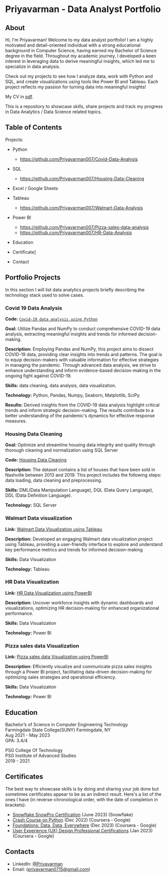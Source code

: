 # Priyavarman - Data Analyst Portfolio
## About
Hi, I'm Priyavarman! Welcome to my data analyst portfolio! I am a highly motivated and detail-oriented individual with a strong educational background in Computer Science, having earned my Bachelor of Science degree in the field. Throughout my academic journey, I developed a keen interest in leveraging data to derive meaningful insights, which led me to specialize in data analysis.

Check out my projects to see how I analyze data, work with Python and SQL, and create visualizations using tools like Power BI and Tableau. Each project reflects my passion for turning data into meaningful insights!

My CV in [pdf](https://github.com/Priyavarman007/Resume/blob/main/Resume%20Priyavarman%20Ramachandran%20(5).pdf).

This is a repository to showcase skills, share projects and track my progress in Data Analytics / Data Science related topics.

## Table of Contents
Projects:
  - Python
    - https://github.com/Priyavarman007/Covid-Data-Analysis
  - SQL
    - https://github.com/Priyavarman007/Housing-Data-Cleaning
  - Excel / Google Sheets
  - Tableau
    - https://github.com/Priyavarman007/Walmart-Data-Analysis
  - Power BI
    - https://github.com/Priyavarman007/Pizza-sales-data-analysis
    - https://github.com/Priyavarman007/HR-Data-Analysis

  - Education

  - Certificate] 
  - Contact
## Portfolio Projects
In this section I will list data analytics projects briefly describing the technology stack used to solve cases.

### Covid 19 Data Analysis
**Code:** [`Covid-19 data analysis using Python`](https://github.com/tiannaparris/PortfolioProjects/blob/main/Analyzing%20the%20Factors%20Contributing%20to%20the%20Success%20of%20a%20Movie.ipynb)

**Goal:** Utilize Pandas and NumPy to conduct comprehensive COVID-19 data analysis, extracting meaningful insights and trends for informed decision-making.

**Description:** Employing Pandas and NumPy, this project aims to dissect COVID-19 data, providing clear insights into trends and patterns. The goal is to equip decision-makers with valuable information for effective strategies in managing the pandemic. Through advanced data analysis, we strive to enhance understanding and inform evidence-based decision-making in the ongoing fight against COVID-19.

**Skills:** data cleaning, data analysis, data visualization.

**Technology:** Python, Pandas, Numpy, Seaborn, Matplotlib, SciPy.

**Results:** Derived insights from the COVID-19 data analysis highlight critical trends and inform strategic decision-making. The results contribute to a better understanding of the pandemic's dynamics for effective response measures. 

### Housing Data Cleaning

**Goal:** Optimize and streamline housing data integrity and quality through thorough cleaning and normalization using SQL Server

**Code:** [Housing Data Cleaning](https://github.com/Priyavarman007/Housing-Data-Cleaning/blob/main/Housing%20Data%20Analysis.sql)

**Description:** The dataset contains a list of houses that have been sold in Nashville between 2013 and 2019. This project includes the following steps: data loading, data cleaning and preprocessing.

**Skills:** DML(Data Manipulation Language), DQL (Data Query Language), DDL (Data Definition Language).

**Technology:** SQL Server



### Walmart Data visualization
**Link:** [Walmart Data Visualization using Tableau](https://github.com/Priyavarman007/Walmart-Data-Analysis/blob/main/dashboard.png)

**Description:** Developed an engaging Walmart data visualization project using Tableau, providing a user-friendly interface to explore and understand key performance metrics and trends for informed decision-making


**Skills:** Data Visualization 

**Technology:** Tableau


### HR Data Visualization 
**Link:** [HR Data Visualization using PowerBI](https://github.com/Priyavarman007/HR-Data-Analysis/blob/main/HR%20Analytics%20Atliq_masked.pbix)

**Description:** Uncover workforce insights with dynamic dashboards and visualizations, optimizing HR decision-making for enhanced organizational performance.

**Skills:** Data Visualization 

**Technology:** Power BI



### Pizza sales data Visualization 

**Link:** [Pizza sales data Visualization using PowerBI](https://github.com/Priyavarman007/Pizza-sales-data-analysis/blob/main/Pizza%20Power%20BI%20Project2.pbit)

**Description:** Efficiently visualize and communicate pizza sales insights through a Power BI project, facilitating data-driven decision-making for optimizing sales strategies and operational efficiency.

**Skills:** Data Visualization

**Technology:** Power BI 





## Education
Bachelor’s of Science in Computer Engineering Technology  
Farmingdale State College(SUNY) Farmingdale, NY  
Aug 2021 - May 2023  
GPA: 3.4/4  

PSG College Of Technology  
PSG Institute of Advanced Studies  
2019 - 2021  

## Certificates
The best way to showcase skills is by doing and sharing your job done but sometimes certificates appear to be as an indirect result. Here's a list of the ones I have (in reverse-chronological order, with the date of completion in brackets):
- [Snowflake SnowPro Certification](https://www.credly.com/badges/9ba5655b-4bc7-4808-8e50-9c012551330f/public_url) (June 2023) (Snowflake)
- [Crash Course on Python](https://coursera.org/share/e98723d22f4c4ce1d4f1bbc2878776f5) (Dec 2022) (Coursera - Google)
- [Foundations: Data, Data, Everywhere](https://coursera.org/share/d800ba9d4dab8262505a35d2ca8f427f) (Dec 2023) (Coursera - Google)
- [User Experience (UX) Design Professional Certifications](https://coursera.org/share/1ef5b3ce89e61e4f613ca2e3f68e87ca) (Jan 2023) (Coursera - Google)

## Contacts
- LinkedIn: [@Priyavarman](https://www.linkedin.com/in/priyavarman-ramachandran/)
- Email: (priyavarman0715@gmail.com)
